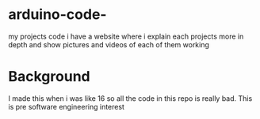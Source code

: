 # arduino-code-
my projects code 
i have a website where i explain each projects more in depth and show pictures and videos of each of them working 

# Background 
I made this when i was like 16 so all the code in this repo is really bad. This is pre software engineering interest 
